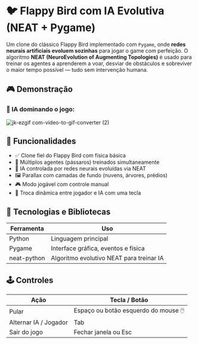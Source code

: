 # 🐦 Flappy Bird com IA Evolutiva (NEAT + Pygame)

 Um clone do clássico Flappy Bird implementado com `Pygame`, onde **redes neurais artificiais evoluem sozinhas** para jogar o game com perfeição. O algoritmo **NEAT (NeuroEvolution of Augmenting Topologies)** é usado para treinar os agentes a aprenderem a voar, desviar de obstáculos e sobreviver o maior tempo possível — tudo sem intervenção humana.

## 🎮 Demonstração

### 🧠 IA dominando o jogo:
![jk-ezgif com-video-to-gif-converter (2)](https://github.com/user-attachments/assets/238af4de-ef20-4e04-aef5-02e94dc45771)

## 🚀 Funcionalidades

- ✅ Clone fiel do Flappy Bird com física básica
- 🤖 Múltiplos agentes (pássaros) treinados simultaneamente
- 🧠 IA controlada por redes neurais evoluídas via NEAT
- 🖼️ Parallax com camadas de fundo (nuvens, árvores, prédios)
- 🎮 Modo jogável com controle manual
- 🔁 Troca dinâmica entre jogador e IA com uma tecla

## 🧩 Tecnologias e Bibliotecas

| Ferramenta     | Uso                                     |
|----------------|------------------------------------------|
| Python         | Linguagem principal                     |
| Pygame         | Interface gráfica, eventos e física     |
| neat-python    | Algoritmo evolutivo NEAT para treinar IA|

## 🕹️ Controles
|Ação	                 | Tecla / Botão                        |
|----------------------|--------------------------------------|
|Pular                 |	Espaço ou botão esquerdo do mouse 🖱️ |
|Alternar IA / Jogador	| Tab                                  |
|Sair do jogo          |	Fechar janela ou Esc                 |
